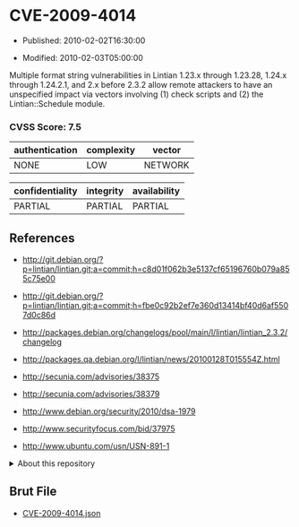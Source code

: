# CVE-2009-4014

- Published: 2010-02-02T16:30:00

- Modified: 2010-02-03T05:00:00

Multiple format string vulnerabilities in Lintian 1.23.x through 1.23.28, 1.24.x through 1.24.2.1, and 2.x before 2.3.2 allow remote attackers to have an unspecified impact via vectors involving (1) check scripts and (2) the Lintian::Schedule module.

### CVSS Score: **7.5**

| authentication | complexity | vector |
| --- | --- | --- |
| NONE | LOW | NETWORK |

| confidentiality | integrity | availability |
| --- | --- | --- |
| PARTIAL | PARTIAL | PARTIAL |

## References

* http://git.debian.org/?p=lintian/lintian.git;a=commit;h=c8d01f062b3e5137cf65196760b079a855c75e00

* http://git.debian.org/?p=lintian/lintian.git;a=commit;h=fbe0c92b2ef7e360d13414bf40d6af5507d0c86d

* http://packages.debian.org/changelogs/pool/main/l/lintian/lintian_2.3.2/changelog

* http://packages.qa.debian.org/l/lintian/news/20100128T015554Z.html

* http://secunia.com/advisories/38375

* http://secunia.com/advisories/38379

* http://www.debian.org/security/2010/dsa-1979

* http://www.securityfocus.com/bid/37975

* http://www.ubuntu.com/usn/USN-891-1

<details>
<summary>About this repository</summary> 

  This repository is part of the project [Live Hack CVE](https://github.com/Live-Hack-CVE). Main website can be found [www.live-hack.org](https://www.live-hack.org) 
  
  Made by [Sn0wAlice](https://github.com/Sn0wAlice) for the people that care about security and need to have a feed of the latest CVEs. Hope you enjoy it, don't forget to star the repo and follow me on [Twitter](https://twitter.com/Sn0wAlice) and [Github](https://github.com/Sn0wAlice). And that is my [personnal website](https://www.alice-snow.me/)

  - [Home Page](https://github.com/Live-Hack-CVE)
  - [Framework](https://github.com/Live-Hack-CVE/cve-framework)
  - [CVE database](https://github.com/Live-Hack-CVE/full_database)
  - [Changelog](https://github.com/Live-Hack-CVE/Changelog)
</details>

## Brut File

* [CVE-2009-4014.json](https://raw.githubusercontent.com/Live-Hack-CVE/full_database/main/cves/2009/CVE-2009-4014.json)

